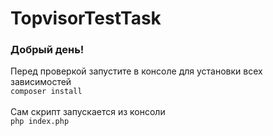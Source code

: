 ﻿# TopvisorTestTask
### Добрый день!
Перед проверкой запустите в консоле для установки всех зависимостей<br>
`composer install` </br> </br>
Сам скрипт запускается из консоли <br>
`php index.php`
